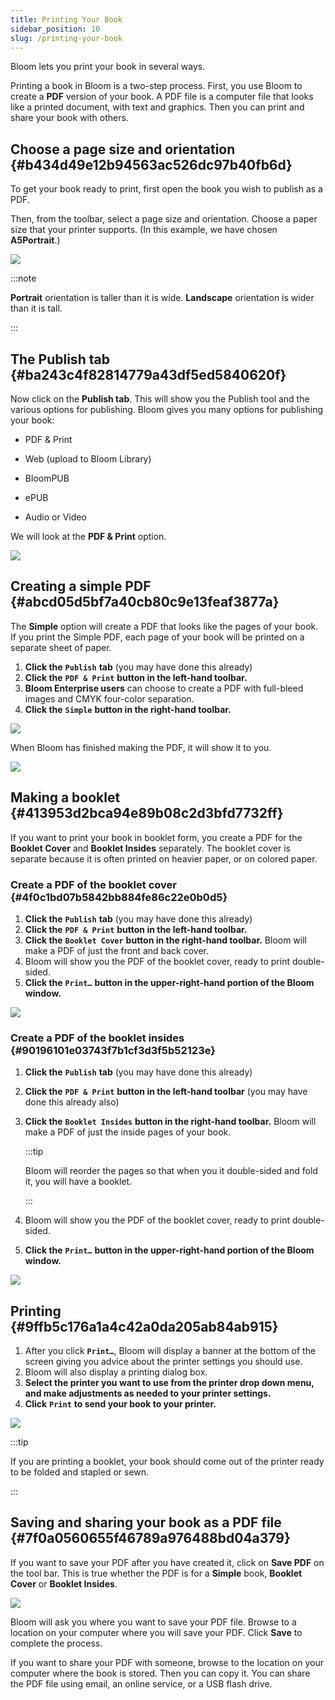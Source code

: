 ```yaml
---
title: Printing Your Book
sidebar_position: 10
slug: /printing-your-book
---
```




Bloom lets you print your book in several ways. 


Printing a book in Bloom is a two-step process. First, you use Bloom to create a **PDF** version of your book. A PDF file is a computer file that looks like a printed document, with text and graphics. Then you can print and share your book with others.


## Choose a page size and orientation {#b434d49e12b94563ac526dc97b40fb6d}


To get your book ready to print, first open the book you wish to publish as a PDF.


Then, from the toolbar, select a page size and orientation. Choose a paper size that your printer supports. (In this example, we have chosen **A5Portrait**.)


![](./printing-your-book.5bb07a3d-3752-4356-8fdf-04f0624c49ee.png)


:::note

**Portrait** orientation is taller than it is wide. **Landscape** orientation is wider than it is tall.

:::




## The Publish tab {#ba243c4f82814779a43df5ed5840620f}


<div class='notion-row'>
<div class='notion-column' style={{width: 'calc((100% - (min(32px, 4vw) * 1)) * 0.3125)'}}>


Now click on the **Publish tab**. This will show you the Publish tool and the various options for publishing. Bloom gives you many options for publishing your book:


- PDF & Print

- Web (upload to Bloom Library)

- BloomPUB

- ePUB

- Audio or Video


We will look at the **PDF & Print** option. 



</div><div className='notion-spacer'></div>

<div class='notion-column' style={{width: 'calc((100% - (min(32px, 4vw) * 1)) * 0.6875)'}}>


![](./printing-your-book.f03fe8ee-767c-4bc9-86b8-fd9910596d68.png)


</div><div className='notion-spacer'></div>
</div>


## Creating a simple PDF {#abcd05d5bf7a40cb80c9e13feaf3877a}


The **Simple** option will create a PDF that looks like the pages of your book. If you print the Simple PDF, each page of your book will be printed on a separate sheet of paper.

1. **Click the** **`Publish`** **tab** (you may have done this already)
2. **Click the** **`PDF & Print`** **button in the left-hand toolbar.**
3. **Bloom Enterprise users** can choose to create a PDF with full-bleed images and CMYK four-color separation.
4. **Click the** **`Simple`** **button in the right-hand toolbar.**

![](./printing-your-book.658e725c-1e16-4266-91f7-cc21ee1c9e11.png)


When Bloom has finished making the PDF, it will show it to you.


![](./printing-your-book.18d11ad0-4faf-43ad-b9a1-fe6a76aabe79.png)


## Making a booklet {#413953d2bca94e89b08c2d3bfd7732ff}


If you want to print your book in booklet form, you create a PDF for the **Booklet Cover** and **Booklet Insides** separately. The booklet cover is separate because it is often printed on heavier paper, or on colored paper.


### Create a PDF of the booklet cover {#4f0c1bd07b5842bb884fe86c22e0b0d5}

1. **Click the** **`Publish`** **tab** (you may have done this already)
2. **Click the** **`PDF & Print`** **button in the left-hand toolbar.**
3. **Click the** **`Booklet Cover`** **button in the right-hand toolbar.** Bloom will make a PDF of just the front and back cover.
4. Bloom will show you the PDF of the booklet cover, ready to print double-sided.
5. **Click the** **`Print…`** **button in the upper-right-hand portion of the Bloom window.**

![](./printing-your-book.444377f4-cd53-44b0-a4c4-5659432eb5fa.png)


### Create a PDF of the booklet insides {#90196101e03743f7b1cf3d3f5b52123e}

1. **Click the** **`Publish`** **tab** (you may have done this already)
2. **Click the** **`PDF & Print`** **button in the left-hand toolbar** (you may have done this already also)
3. **Click the** **`Booklet Insides`** **button in the right-hand toolbar.** Bloom will make a PDF of just the inside pages of your book.

	:::tip
	
	Bloom will reorder the pages so that when you it double-sided and fold it, you will have a booklet. 
	
	:::
	
	

4. Bloom will show you the PDF of the booklet cover, ready to print double-sided.
5. **Click the** **`Print…`** **button in the upper-right-hand portion of the Bloom window.**

![](./printing-your-book.cac92118-0d18-41a7-9936-cd0628a2a1a8.png)


## Printing {#9ffb5c176a1a4c42a0da205ab84ab915}

1. After you click **`Print…`**, Bloom will display a banner at the bottom of the screen giving you advice about the printer settings you should use.
2. Bloom will also display a  printing dialog box.
3. **Select the printer you want to use from the printer drop down menu, and make adjustments as needed to your printer settings.**
4. **Click** **`Print`** **to send your book to your printer.**

![](./printing-your-book.c8b479c2-a0f0-488f-a6cd-03e7312403d9.png)


:::tip

If you are printing a booklet, your book should come out of the printer ready to be folded and stapled or sewn. 

:::




## Saving and sharing your book as a PDF file {#7f0a0560655f46789a976488bd04a379}


If you want to save your PDF after you have created it, click on **Save PDF** on the tool bar. This is true whether the PDF is for a **Simple** book, **Booklet Cover** or **Booklet Insides**.


![](./printing-your-book.8b78e727-82ac-4d2f-909c-c4f6fe72b601.png)


Bloom will ask you where you want to save your PDF file. Browse to a location on your computer where you will save your PDF. Click **Save** to complete the process.


If you want to share your PDF with someone, browse to the location on your computer where the book is stored. Then you can copy it. You can share the PDF file using email, an online service, or a USB flash drive. 

